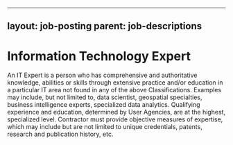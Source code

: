 
---
layout: job-posting
parent: job-descriptions
---



# Information Technology Expert    
An IT Expert is a person who has comprehensive and authoritative knowledge, abilities or skills through extensive practice and/or education in a particular IT area not found in any of the above Classifications. Examples may include, but not limited to, data scientist, geospatial specialties, business intelligence experts, specialized data analytics. Qualifying experience and education, determined by User Agencies, are at the highest, specialized level. Contractor must provide objective measures of expertise, which may include but are not limited to unique credentials, patents, research and publication history, etc.
